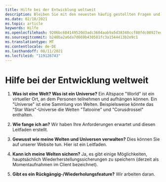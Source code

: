 ```yaml
---
title: Hilfe bei der Entwicklung weltweit
description: Bleiben Sie mit den neuesten häufig gestellten Fragen und Lösungen für die Entwicklung weltweit in AltspaceVR auf dem laufenden.
ms.date: 02/10/2021
ms.topic: article
keywords: Hilfe
ms.openlocfilehash: 9206bc604149520d3adc3604aab9a5d38340ccf88fdc00927edc62d10d671966
ms.sourcegitcommit: b248ba2a6da7d669b430581fc3a1544413b2e9c1
ms.translationtype: MT
ms.contentlocale: de-DE
ms.lasthandoff: 08/11/2021
ms.locfileid: "119126743"
---
```

# <a name="world-building-help"></a>Hilfe bei der Entwicklung weltweit

1. **Was ist eine Welt? Was ist ein Universe?**
Ein Altspace "World" ist ein virtueller Ort, an dem Personen teilnehmen und aufhängen können. Ein "Universe" ist eine Sammlung von Welten. Beispielsweise könnte das "Star Wars"-Universe die Welten "Tatooine" und "Corusdrossel" enthalten.

2. **Wie fange ich an?**
Wir haben Ihre Anforderungen erwartet und diesen Leitfaden erstellt.

3. **Gewusst wie meine Welten und Universen verwalten?**
Dies können Sie auf unserer Website tun. Hier ist ein Leitfaden. 

4. **Kann ich meine Welten sichern?**
Ja, es gibt einige Möglichkeiten, hauptsächlich Wiederherstellungssicherungen zu speichern (derzeit als Momentaufnahmen im Client bezeichnet).

5. **Gibt es ein Rückgängig-/Wiederholungsfeature?**
Wir arbeiten daran.